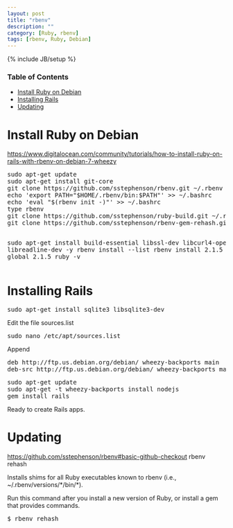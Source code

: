 ```yaml
---
layout: post
title: "rbenv"
description: ""
category: [Ruby, rbenv]
tags: [rbenv, Ruby, Debian]
---
```

{% include JB/setup %}

<!-- TOC START -->
<div id="dw__toc">
<h3 class="toggle">Table of Contents</h3>
<div>

<ul class="toc">
<li class="level1"><div class="li"><a href="#install_ruby_on_debian">Install Ruby on Debian</a></div></li>
<li class="level1"><div class="li"><a href="#installing_rails">Installing Rails</a></div></li>
<li class="level1"><div class="li"><a href="#updating">Updating</a></div></li>
</ul>
</div>
</div>
<!-- TOC END -->

<h1 class="sectionedit1" id="install_ruby_on_debian">Install Ruby on Debian</h1>
<div class="level1">

<p>
<a href="https://www.digitalocean.com/community/tutorials/how-to-install-ruby-on-rails-with-rbenv-on-debian-7-wheezy" class="urlextern" title="https://www.digitalocean.com/community/tutorials/how-to-install-ruby-on-rails-with-rbenv-on-debian-7-wheezy"  rel="nofollow">https://www.digitalocean.com/community/tutorials/how-to-install-ruby-on-rails-with-rbenv-on-debian-7-wheezy</a><br/>

</p>
<pre class="code">sudo apt-get update
sudo apt-get install git-core
git clone https://github.com/sstephenson/rbenv.git ~/.rbenv
echo &#039;export PATH=&quot;$HOME/.rbenv/bin:$PATH&quot;&#039; &gt;&gt; ~/.bashrc
echo &#039;eval &quot;$(rbenv init -)&quot;&#039; &gt;&gt; ~/.bashrc
type rbenv
git clone https://github.com/sstephenson/ruby-build.git ~/.rbenv/plugins/ruby-build
git clone https://github.com/sstephenson/rbenv-gem-rehash.git ~/.rbenv/plugins/rbenv-gem-rehash

sudo apt-get install build-essential libssl-dev libcurl4-openssl-dev libreadline-dev -y
rbenv install --list
rbenv install 2.1.5 -k 
rbenv global 2.1.5
ruby -v</pre>

</div>

<h1 class="sectionedit2" id="installing_rails">Installing Rails</h1>
<div class="level1">
<pre class="code">sudo apt-get install sqlite3 libsqlite3-dev</pre>

<p>
Edit the file sources.list
</p>
<pre class="code">sudo nano /etc/apt/sources.list</pre>

<p>
Append
</p>
<pre class="code">deb http://ftp.us.debian.org/debian/ wheezy-backports main
deb-src http://ftp.us.debian.org/debian/ wheezy-backports main</pre>
<pre class="code">sudo apt-get update
sudo apt-get -t wheezy-backports install nodejs
gem install rails</pre>

<p>
Ready to create Rails apps.
</p>

</div>

<h1 class="sectionedit3" id="updating">Updating</h1>
<div class="level1">

<p>
<a href="https://github.com/sstephenson/rbenv#basic-github-checkout" class="urlextern" title="https://github.com/sstephenson/rbenv#basic-github-checkout"  rel="nofollow">https://github.com/sstephenson/rbenv#basic-github-checkout</a>
rbenv rehash
</p>

<p>
Installs shims for all Ruby executables known to rbenv (i.e., ~/.rbenv/versions/*/bin/*).<br/>

Run this command after you install a new version of Ruby, or install a gem that provides commands.
</p>
<pre class="code">$ rbenv rehash</pre>

</div>
